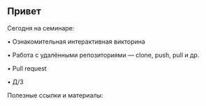 ## Привет

Сегодня на семинаре:

• Ознакомительная интерактивная викторина

• Работа с удалёнными репозиториями — clone, push, pull и др.

• Pull request

• Д/З

Полезные ссылки и материалы:
